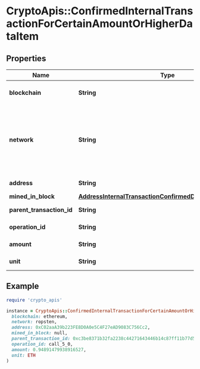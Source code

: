 # CryptoApis::ConfirmedInternalTransactionForCertainAmountOrHigherDataItem

## Properties

| Name | Type | Description | Notes |
| ---- | ---- | ----------- | ----- |
| **blockchain** | **String** | Represents the specific blockchain protocol name, e.g. Ethereum, Bitcoin, etc. |  |
| **network** | **String** | Represents the name of the blockchain network used; blockchain networks are usually identical as technology and software, but they differ in data, e.g. - \&quot;mainnet\&quot; is the live network with actual data while networks like \&quot;testnet\&quot;, \&quot;ropsten\&quot;,\&quot;mordor\&quot; are test networks. |  |
| **address** | **String** | Defines the specific address of the internal transaction. |  |
| **mined_in_block** | [**AddressInternalTransactionConfirmedDataItemMinedInBlock**](AddressInternalTransactionConfirmedDataItemMinedInBlock.md) |  |  |
| **parent_transaction_id** | **String** | Defines the Parent Transaction&#39;s unique ID. |  |
| **operation_id** | **String** | Defines the specific operation&#39;s unique ID. |  |
| **amount** | **String** | Defines the amount of coins sent with the confirmed transaction. |  |
| **unit** | **String** | Defines the unit of the transaction, e.g. Gwei. |  |

## Example

```ruby
require 'crypto_apis'

instance = CryptoApis::ConfirmedInternalTransactionForCertainAmountOrHigherDataItem.new(
  blockchain: ethereum,
  network: ropsten,
  address: 0xC02aaA39b223FE8D0A0e5C4F27eAD9083C756Cc2,
  mined_in_block: null,
  parent_transaction_id: 0xc3be8371b32fa2238c44271643446b14c87ff11b77d58f9a1bceb1d1253e79b2,
  operation_id: call_5_0,
  amount: 0.94891479938916527,
  unit: ETH
)
```

